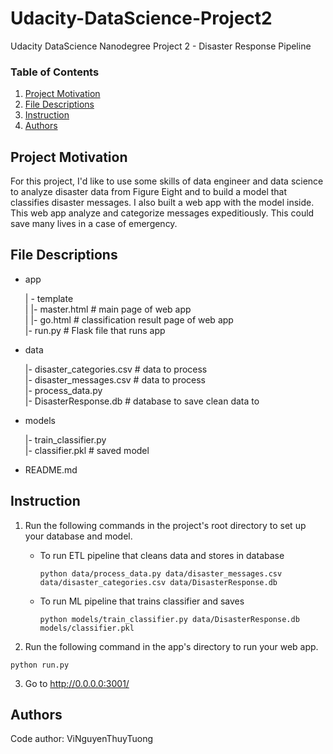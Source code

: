 # Udacity-DataScience-Project2
Udacity DataScience Nanodegree Project 2 -  Disaster Response Pipeline

### Table of Contents

1. [Project Motivation](#motivation)
2. [File Descriptions](#files)
3. [Instruction](#instruction)
4. [Authors](#author)
 

## Project Motivation<a name="motivation"></a>

For this project, I'd like to use some skills of data engineer and data science to analyze disaster data from Figure Eight and to build a model that classifies disaster messages. I also built a web app with the model inside. This web app analyze and categorize messages expeditiously. This could save many lives in a case of emergency.

## File Descriptions <a name="files"></a>

- app

	| - template\
	| |- master.html  # main page of web app\
	| |- go.html  # classification result page of web app\
	|- run.py  # Flask file that runs app

- data

	|- disaster_categories.csv  # data to process\
	|- disaster_messages.csv  # data to process\
	|- process_data.py\
	|- DisasterResponse.db   # database to save clean data to

- models

	|- train_classifier.py\
	|- classifier.pkl  # saved model

- README.md

## Instruction<a name="instruction"></a>

1. Run the following commands in the project's root directory to set up your database and model.

    - To run ETL pipeline that cleans data and stores in database
        ```
        python data/process_data.py data/disaster_messages.csv data/disaster_categories.csv data/DisasterResponse.db
        ```
    - To run ML pipeline that trains classifier and saves
        ```
        python models/train_classifier.py data/DisasterResponse.db models/classifier.pkl
        ```

2. Run the following command in the app's directory to run your web app. 
```
python run.py
```

3. Go to http://0.0.0.0:3001/

## Authors <a name="author"></a>

Code author: ViNguyenThuyTuong
